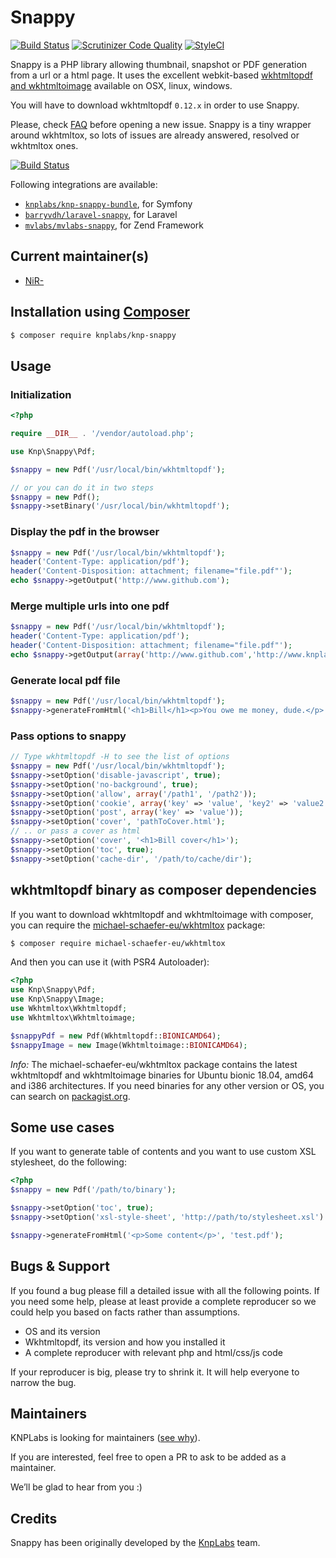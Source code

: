 # Snappy

[![Build Status](https://travis-ci.org/KnpLabs/snappy.svg?branch=master)](https://travis-ci.org/KnpLabs/snappy)
[![Scrutinizer Code Quality](https://scrutinizer-ci.com/g/KnpLabs/Gaufrette/badges/quality-score.png?b=master)](https://scrutinizer-ci.com/g/KnpLabs/Gaufrette/?branch=master)
[![StyleCI](https://styleci.io/repos/723980/shield?branch=master)](https://styleci.io/repos/723980)

Snappy is a PHP library allowing thumbnail, snapshot or PDF generation from a url or a html page.
It uses the excellent webkit-based [wkhtmltopdf and wkhtmltoimage](http://wkhtmltopdf.org/)
available on OSX, linux, windows.

You will have to download wkhtmltopdf `0.12.x` in order to use Snappy.

Please, check [FAQ](doc/faq.md) before opening a new issue. Snappy is a tiny wrapper around wkhtmltox, so lots of issues are already answered, resolved or wkhtmltox ones.

[![Build Status](https://secure.travis-ci.org/KnpLabs/snappy.png?branch=master)](http://travis-ci.org/KnpLabs/snappy)

Following integrations are available:
* [`knplabs/knp-snappy-bundle`](https://github.com/KnpLabs/KnpSnappyBundle), for Symfony
* [`barryvdh/laravel-snappy`](https://github.com/barryvdh/laravel-snappy), for Laravel
* [`mvlabs/mvlabs-snappy`](https://github.com/mvlabs/MvlabsSnappy), for Zend Framework

## Current maintainer(s)

* [NiR-](https://github.com/NiR-)

## Installation using [Composer](http://getcomposer.org/)

```bash
$ composer require knplabs/knp-snappy
```

## Usage

### Initialization
```php
<?php

require __DIR__ . '/vendor/autoload.php';

use Knp\Snappy\Pdf;

$snappy = new Pdf('/usr/local/bin/wkhtmltopdf');

// or you can do it in two steps
$snappy = new Pdf();
$snappy->setBinary('/usr/local/bin/wkhtmltopdf');
```

### Display the pdf in the browser

```php
$snappy = new Pdf('/usr/local/bin/wkhtmltopdf');
header('Content-Type: application/pdf');
header('Content-Disposition: attachment; filename="file.pdf"');
echo $snappy->getOutput('http://www.github.com');
```

### Merge multiple urls into one pdf
```php
$snappy = new Pdf('/usr/local/bin/wkhtmltopdf');
header('Content-Type: application/pdf');
header('Content-Disposition: attachment; filename="file.pdf"');
echo $snappy->getOutput(array('http://www.github.com','http://www.knplabs.com','http://www.php.net'));
```

### Generate local pdf file
```php
$snappy = new Pdf('/usr/local/bin/wkhtmltopdf');
$snappy->generateFromHtml('<h1>Bill</h1><p>You owe me money, dude.</p>', '/tmp/bill-123.pdf');
```

### Pass options to snappy
```php
// Type wkhtmltopdf -H to see the list of options
$snappy = new Pdf('/usr/local/bin/wkhtmltopdf');
$snappy->setOption('disable-javascript', true);
$snappy->setOption('no-background', true);
$snappy->setOption('allow', array('/path1', '/path2'));
$snappy->setOption('cookie', array('key' => 'value', 'key2' => 'value2'));
$snappy->setOption('post', array('key' => 'value'));
$snappy->setOption('cover', 'pathToCover.html');
// .. or pass a cover as html
$snappy->setOption('cover', '<h1>Bill cover</h1>');
$snappy->setOption('toc', true);
$snappy->setOption('cache-dir', '/path/to/cache/dir');
```

## wkhtmltopdf binary as composer dependencies

If you want to download wkhtmltopdf and wkhtmltoimage with composer, you can require the [michael-schaefer-eu/wkhtmltox](https://github.com/michael-schaefer-eu/wkhtmltox) package:

```bash
$ composer require michael-schaefer-eu/wkhtmltox
```

And then you can use it (with PSR4 Autoloader):

```php
<?php
use Knp\Snappy\Pdf;
use Knp\Snappy\Image;
use Wkhtmltox\Wkhtmltopdf;
use Wkhtmltox\Wkhtmltoimage;

$snappyPdf = new Pdf(Wkhtmltopdf::BIONICAMD64);
$snappyImage = new Image(Wkhtmltoimage::BIONICAMD64);
```

_Info:_ The michael-schaefer-eu/wkhtmltox package contains the latest wkhtmltopdf and wkhtmltoimage binaries for Ubuntu bionic 18.04, amd64 and i386 architectures. If you need binaries for any other version or OS, you can search on [packagist.org](https://packagist.org/?query=wkhtmltopdf).

## Some use cases

If you want to generate table of contents and you want to use custom XSL stylesheet, do the following:

```php
<?php
$snappy = new Pdf('/path/to/binary');

$snappy->setOption('toc', true);
$snappy->setOption('xsl-style-sheet', 'http://path/to/stylesheet.xsl') //or local file;

$snappy->generateFromHtml('<p>Some content</p>', 'test.pdf');
```

## Bugs & Support

If you found a bug please fill a detailed issue with all the following points.
If you need some help, please at least provide a complete reproducer so we could help you based on facts rather than assumptions.

* OS and its version
* Wkhtmltopdf, its version and how you installed it
* A complete reproducer with relevant php and html/css/js code

If your reproducer is big, please try to shrink it. It will help everyone to narrow the bug.

## Maintainers

KNPLabs is looking for maintainers ([see why](https://knplabs.com/en/blog/news-for-our-foss-projects-maintenance)).

If you are interested, feel free to open a PR to ask to be added as a maintainer.

We’ll be glad to hear from you :)

## Credits

Snappy has been originally developed by the [KnpLabs](http://knplabs.com) team.
